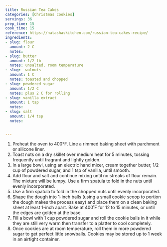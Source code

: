 ```yaml
---
title: Russian Tea Cakes
categories: [Christmas cookies]
servings: 36
prep_time: 15
cook_time: 15
reference: https://natashaskitchen.com/russian-tea-cakes-recipe/
ingredients:
- slug: flour
  amount: 2 C
  notes:
- slug: butter
  amount: 1/2 lb
  notes: unsalted, room temperature
- slug:  walnuts
  amount: 1 C
  notes: toasted and chopped
- slug: powdered sugar
  amount: 1/2 C
  notes: plus 2 C for rolling
- slug: vanilla extract
  amount: 1 tsp
  notes:
- slug: salt
  amount: 1/4 tsp
  notes:


---
```


1.  Preheat the oven to 400°F. Line a rimmed baking sheet with parchment or silicone liner.
2. Toast nuts on a dry skillet over medium heat for 5 minutes, tossing frequently until fragrant and lightly golden.
3. In a large bowl, using an electric hand mixer, cream together butter, 1/2 cup of powdered sugar, and 1 tsp of vanilla, until smooth.
4. Add flour and salt and continue mixing until no streaks of flour remain. The mixture will be lumpy. Use a firm spatula to fold in the nuts until evenly incorporated.
5. Use a firm spatula to fold in the chopped nuts until evenly incorporated.
6. Shape the dough into 1-inch balls (using a small cookie scoop to portion the dough makes the process easy) and place them on a clean baking sheet at least 1-inch apart. Bake at 400˚F for 12 to 15 minutes, or until the edges are golden at the base.
7. Fill a bowl with 1 cup powdered sugar and roll the cookie balls in it while they are still very warm then transfer to a platter to cool completely.
8. Once cookies are at room temperature, roll them in more powdered sugar to get perfect little snowballs. Cookies may be stored up to 1 week in an airtight container.